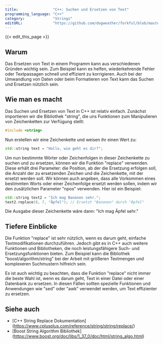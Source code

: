 ```yaml
---
title:                "C++: Suchen und Ersetzen von Text"
programming_language: "C++"
category:             "Strings"
editURL:              "https://github.com/dogweather/forkful/blob/master/content/de/cpp/searching-and-replacing-text.md"
---
```


{{< edit_this_page >}}

## Warum

Das Ersetzen von Text in einem Programm kann aus verschiedenen Gründen wichtig sein. Zum Beispiel kann es helfen, wiederkehrende Fehler oder Textpassagen schnell und effizient zu korrigieren. Auch bei der Umwandlung von Daten oder beim Formatieren von Text kann das Suchen und Ersetzen nützlich sein.

## Wie man es macht

Das Suchen und Ersetzen von Text in C++ ist relativ einfach. Zunächst importieren wir die Bibliothek "string", die uns Funktionen zum Manipulieren von Zeichenketten zur Verfügung stellt:

```C++
#include <string>
```

Nun erstellen wir eine Zeichenkette und weisen ihr einen Wert zu:

```C++
std::string text = "Hallo, wie geht es dir?";
```

Um nun bestimmte Wörter oder Zeichenfolgen in dieser Zeichenkette zu suchen und zu ersetzen, können wir die Funktion "replace" verwenden. Diese erhält drei Parameter: die Position, ab der die Ersetzung erfolgen soll, die Anzahl der zu ersetzenden Zeichen und die Zeichenkette, mit der ersetzt werden soll. Wir können auch angeben, dass alle Vorkommen eines bestimmten Worts oder einer Zeichenfolge ersetzt werden sollen, indem wir den zusätzlichen Parameter "npos" verwenden. Hier ist ein Beispiel:

```C++
std::string text2 = "Ich mag Bananen sehr.";
text2.replace(8, 7, "Äpfel"); // Ersetzt "Bananen" durch "Äpfel"
```

Die Ausgabe dieser Zeichenkette wäre dann: "Ich mag Äpfel sehr."

## Tiefere Einblicke

Die Funktion "replace" ist sehr nützlich, wenn es darum geht, einfache Textmodifikationen durchzuführen. Jedoch gibt es in C++ auch weitere Funktionen und Bibliotheken, die noch leistungsfähigere Such- und Ersetzungsfunktionen bieten. Zum Beispiel kann die Bibliothek "boost/algorithm/string" bei der Arbeit mit größeren Textmengen und komplexeren Suchmustern hilfreich sein.

Es ist auch wichtig zu beachten, dass die Funktion "replace" nicht immer die beste Wahl ist, wenn es darum geht, Text in einer Datei oder einer Datenbank zu ersetzen. In diesen Fällen sollten spezielle Funktionen und Anwendungen wie "sed" oder "awk" verwendet werden, um Text effizienter zu ersetzen.

## Siehe auch

- [C++ String Replace Dokumentation] (https://www.cplusplus.com/reference/string/string/replace/)
- [Boost String Algorithm Bibliothek] (https://www.boost.org/doc/libs/1_37_0/doc/html/string_algo.html)
